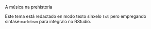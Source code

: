 A música na prehistoria  

Este tema está redactado en modo texto sinxelo `txt` pero empregando sintase `markdown` para integralo no RStudio.